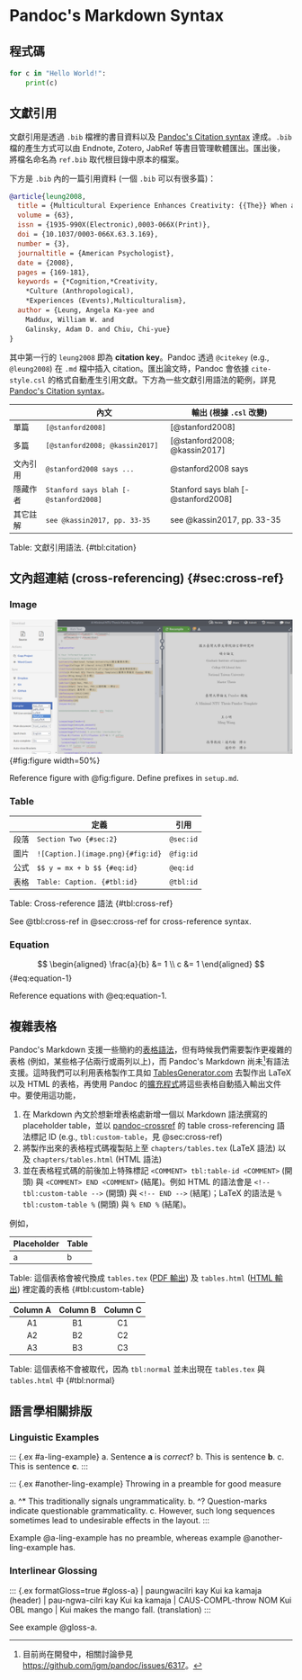 # Pandoc's Markdown Syntax

## 程式碼

```python
for c in "Hello World!":
    print(c)
```

## 文獻引用

文獻引用是透過 `.bib` 檔裡的書目資料以及 [Pandoc's Citation syntax](https://pandoc.org/MANUAL.html#citation-syntax) 達成。`.bib` 檔的產生方式可以由 Endnote, Zotero, JabRef 等書目管理軟體匯出。匯出後，將檔名命名為 `ref.bib` 取代根目錄中原本的檔案。

下方是 `.bib` 內的一篇引用資料 (一個 `.bib` 可以有很多篇)：

```bib
@article{leung2008,
  title = {Multicultural Experience Enhances Creativity: {{The}} When and How.},
  volume = {63},
  issn = {1935-990X(Electronic),0003-066X(Print)},
  doi = {10.1037/0003-066X.63.3.169},
  number = {3},
  journaltitle = {American Psychologist},
  date = {2008},
  pages = {169-181},
  keywords = {*Cognition,*Creativity,
    *Culture (Anthropological),
    *Experiences (Events),Multiculturalism},
  author = {Leung, Angela Ka-yee and 
    Maddux, William W. and 
    Galinsky, Adam D. and Chiu, Chi-yue}
}
```

其中第一行的 `leung2008` 即為 **citation key**。Pandoc 透過 `@citekey` (e.g., `@leung2008`) 在 `.md` 檔中插入 citation。匯出論文時，Pandoc 會依據 `cite-style.csl` 的格式自動產生引用文獻。下方為一些文獻引用語法的範例，詳見 [Pandoc's Citation syntax](https://pandoc.org/MANUAL.html#citation-syntax)。

|          | 內文                                  | 輸出 (根據 `.csl` 改變)             |
|----------|---------------------------------------|-------------------------------------|
| 單篇     | `[@stanford2008]`                     | [@stanford2008]                     |
| 多篇     | `[@stanford2008; @kassin2017]`        | [@stanford2008; @kassin2017]        |
| 文內引用 | `@stanford2008 says ...`              | @stanford2008 says                  |
| 隱藏作者 | `Stanford says blah [-@stanford2008]` | Stanford says blah [-@stanford2008] |
| 其它註解 | `see @kassin2017, pp. 33-35`          | see @kassin2017, pp. 33-35          |

Table: 文獻引用語法. {#tbl:citation}

## 文內超連結 (cross-referencing) {#sec:cross-ref}

### Image

![Write Figure caption here.](figures/overleaf.png){#fig:figure width=50%}

Reference figure with @fig:figure. Define prefixes in `setup.md`.


### Table

|      | 定義                              | 引用      |
|------|-----------------------------------|-----------|
| 段落 | `Section Two {#sec:2}`            | `@sec:id` |
| 圖片 | `![Caption.](image.png){#fig:id}` | `@fig:id` |
| 公式 | `$$ y = mx + b $$ {#eq:id}`       | `@eq:id`  |
| 表格 | `Table: Caption. {#tbl:id}`       | `@tbl:id` |

Table: Cross-reference 語法 {#tbl:cross-ref}

See @tbl:cross-ref in @sec:cross-ref for cross-reference syntax.


### Equation

$$
\begin{aligned}
\frac{a}{b} &= 1 \\
c &= 1
\end{aligned}
$$ 
{#eq:equation-1}

Reference equations with @eq:equation-1.


## 複雜表格

Pandoc's Markdown 支援一些簡約的[表格語法](https://pandoc.org/MANUAL.html#tables)，但有時候我們需要製作更複雜的表格 (例如，某些格子佔兩行或兩列以上)，而 Pandoc's Markdown 尚未[^grid-table]有語法支援。這時我們可以利用表格製作工具如 [TablesGenerator.com][tablesgenerator] 去製作出 LaTeX 以及 HTML 的表格，再使用 Pandoc 的[擴充程式][insertTables]將這些表格自動插入輸出文件中。要使用這功能，

1. 在 Markdown 內文於想新增表格處新增一個以 Markdown 語法撰寫的 placeholder table，並以 [pandoc-crossref][pandoc-crossref] 的 table cross-referencing 語法標記 ID (e.g., `tbl:custom-table`，見 @sec:cross-ref) 
2. 將製作出來的表格程式碼複製貼上至 `chapters/tables.tex` (LaTeX 語法) 以及 `chapters/tables.html` (HTML 語法)
3. 並在表格程式碼的前後加上特殊標記 `<COMMENT> tbl:table-id <COMMENT>` (開頭) 與 `<COMMENT> END <COMMENT>` (結尾)。例如 HTML 的語法會是 `<!-- tbl:custom-table -->` (開頭) 與 `<!-- END -->` (結尾)；LaTeX 的語法是 `% tbl:custom-table %` (開頭) 與 `% END %` (結尾)。

例如，

| Placeholder | Table |
|-------------|-------|
| a           | b     |

Table: 這個表格會被代換成 `tables.tex` ([PDF 輸出][pdf-o]) 及 `tables.html` ([HTML 輸出][html-o]) 裡定義的表格 {#tbl:custom-table}


| Column A | Column B | Column C |
|:--------:|:--------:|:--------:|
|    A1    |    B1    |    C1    |
|    A2    |    B2    |    C2    |
|    A3    |    B3    |    C3    |

Table: 這個表格不會被取代，因為 `tbl:normal` 並未出現在 `tables.tex` 與 `tables.html` 中 {#tbl:normal}


[html-o]: https://yongfu.name/thesis/
[pdf-o]: https://yongfu.name/thesis/thesis.pdf
[pandoc-crossref]: https://lierdakil.github.io/pandoc-crossref/
[insertTables]: https://github.com/liao961120/insertTables
[tablesgenerator]: https://www.tablesgenerator.com/
[^grid-table]: 目前尚在開發中，相關討論參見 <https://github.com/jgm/pandoc/issues/6317>。


## 語言學相關排版

### Linguistic Examples

::: {.ex #a-ling-example}
a. Sentence **a** is *correct*?
b. This is sentence **b**.
c. This is sentence **c**.
:::

::: {.ex #another-ling-example}
Throwing in a preamble for good measure

a. ^* This traditionally signals ungrammaticality.
b. ^? Question-marks indicate questionable grammaticality.
c. However, such long sequences sometimes lead to undesirable effects in the layout.
:::

Example @a-ling-example has no preamble, whereas example @another-ling-example has.


### Interlinear Glossing

::: {.ex formatGloss=true #gloss-a}
| paungwacilri kay Kui ka kamaja (header)
| pau-ngwa-cilri	kay	Kui	ka	kamaja
| CAUS-COMPL-throw	NOM	Kui	OBL	mango
| Kui makes the mango fall. (translation)
:::

See example @gloss-a.